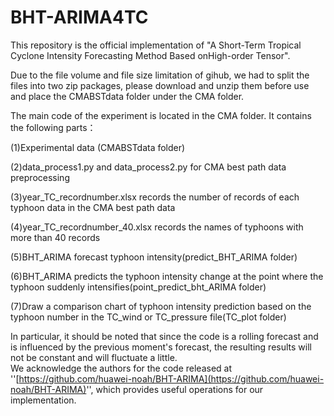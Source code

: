 # BHT-ARIMA4TC
This repository is the official implementation of "A Short-Term Tropical Cyclone Intensity Forecasting Method Based onHigh-order Tensor".


Due to the file volume and file size limitation of gihub, we had to split the files into two zip packages, please download and unzip them before use and place the CMABSTdata folder under the CMA folder.

The main code of the experiment is located in the CMA folder.
It contains the following parts：

   (1)Experimental data (CMABSTdata folder)
   
   (2)data_process1.py and data_process2.py for CMA best path data preprocessing
   
   (3)year_TC_recordnumber.xlsx records the number of records of each typhoon data in the CMA best path data
   
   (4)year_TC_recordnumber_40.xlsx records the names of typhoons with more than 40 records
   
   (5)BHT_ARIMA forecast typhoon intensity(predict_BHT_ARIMA folder)
  
   (6)BHT_ARIMA predicts the typhoon intensity change at the point where the typhoon suddenly intensifies(point_predict_bht_ARIMA folder)
   
   (7)Draw a comparison chart of typhoon intensity prediction based on the typhoon number in the TC_wind or TC_pressure file(TC_plot folder)

In particular, it should be noted that since the code is a rolling forecast and is influenced by the previous moment's forecast, the resulting results will not be constant and will fluctuate a little.  
We acknowledge the authors for the code released at ''[https://github.com/huawei-noah/BHT-ARIMA](https://github.com/huawei-noah/BHT-ARIMA)'', which provides useful operations for our implementation.

